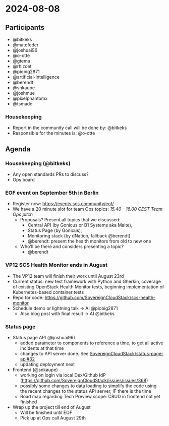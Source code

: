 # 2024-08-08

## Participants

- @bitkeks
- @matofeder
- @joshuai96
- @o-otte
- @gtema
- @rhizoet
- @piobig2871
- @artificial-intelligence
- @berendt
- @snkaupe
- @joshmue
- @pixelphantomx
- @tsmado

### Housekeeping

- Report in the community call will be done by: @bitkeks
- Responsible for the minutes is: @o-otte

## Agenda
### Housekeeping (@bitkeks)

- Any open standards PRs to discuss?
- Ops board

### EOF event on September 5th in Berlin

- Register now: https://events.scs.community/eof/
- We have a 20 minute slot for team Ops topics: *15.40 - 16.00 CEST Team Ops pitch*
    - Proposals? Present all topics that we discussed: 
        - Central API (by Gonicus or B1 Systems aka Malte), 
        - Status Page (by Gonicus), 
        - Monitoring stack (by dNation, fallback @berendt)
        - @berendt: present the health monitors from old to new one
    - Who'll be there and considers presenting a topic?
        - @berendt

### VP12 SCS Health Monitor ends in August

- The VP12 team will finish their work until August 23rd
- Current status: new test framework with Python and Gherkin, coverage of existing OpenStack Health Monitor tests, beginning implementation of Kubernetes-based container tests
- Repo for code: https://github.com/SovereignCloudStack/scs-health-monitor
- Schedule demo or lightning talk -> AI @piobig2871
    - Also blog post with final result -> AI @bitkeks

### Status page

- Status page API (@joshuai96)
    - added parameter to components to reference a time, to get all active incidents at that time
    - changes to API server done. See [SovereignCloudStack/status-page-api#32](https://github.com/SovereignCloudStack/status-page-api/pull/32)
    - updating deployment next
- Frontend (@snkaupe)
    - working on login via local Dex/Github IdP (https://github.com/SovereignCloudStack/issues/issues/368)
    - possibly some changes to data loading to simplify the code using the recent changes to the status API server, IF there is the time
    - Road map regarding Tech Preview scope: CRUD in frontend not yet finished
- Wrap up the project till end of August
    - Will be finished until EOF
    - Pick up at Ops call August 29th


